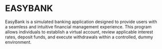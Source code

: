 # EASYBANK
EasyBank is a simulated banking application designed to provide users with a seamless and intuitive financial management experience. This program allows individuals to establish a virtual account, review applicable interest rates, deposit funds, and execute withdrawals within a controlled, dummy environment. 
